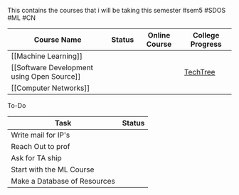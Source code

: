 
This contains the courses that i will be taking this semester
#sem5 #SDOS #ML #CN 

| Course Name                            | Status | Online Course | College Progress | 
| -------------------------------------- | ------ | ------------- | ---------------- |
| [[Machine Learning]]                       |        |               |                  |
| [[Software Development using Open Source]] |        |               |       [TechTree](http://techtree.iiitd.edu.in/viewDescription/filename?=CSE583)           |
| [[Computer Networks]]                      |        |               |                  |

To-Do 

| Task                         | Status |
| ---------------------------- | ------ |
| Write mail for IP's          |        |
| Reach Out to prof            |        |
| Ask for TA ship              |        |
| Start with the ML Course     |        |
| Make a Database of Resources |        | 
